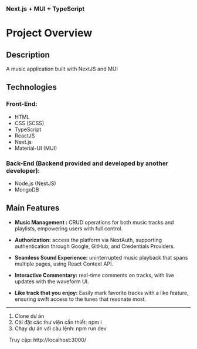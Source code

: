 ### Next.js + MUI + TypeScript 

# Project Overview

## Description
A  music application built with NextJS and MUI 

## Technologies

### Front-End:
- HTML
- CSS (SCSS)
- TypeScript
- ReactJS
- Next.js
- Material-UI (MUI)

### Back-End (Backend provided and developed by another developer):
- Node.js (NestJS)
- MongoDB

## Main Features
- **Music Management :**   CRUD operations for both music tracks and playlists, empowering users with full control.
  
- **Authorization:**  access the platform via NextAuth, supporting authentication through Google, GitHub, and Credentials Providers.
  
- **Seamless Sound Experience:**  uninterrupted music playback that spans multiple pages, using React Context API.
  
- **Interactive Commentary:**  real-time comments on tracks, with live updates with the waveform UI.
  
- **Like track that you enjoy:** Easily mark favorite tracks with a like feature, ensuring swift access to the tunes that resonate most.

------------------------------------------------------------------------------------------------------------------------------------------


1. Clone dự án
2. Cài đặt các thư viện cần thiết: npm i
3. Chạy dự án với câu lệnh: npm run dev

 
Truy cập:  http://localhost:3000/
